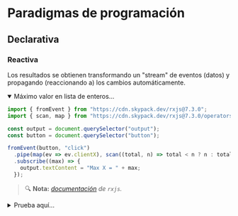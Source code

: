 # Paradigmas de programación

## Declarativa

### Reactiva

Los resultados se obtienen transformando un "stream" de eventos (datos) y propagando (reaccionando a) los cambios automáticamente.

<details open><summary>Máximo valor en lista de enteros...</summary>

```js
import { fromEvent } from "https://cdn.skypack.dev/rxjs@7.3.0";
import { scan, map } from "https://cdn.skypack.dev/rxjs@7.3.0/operators";

const output = document.querySelector("output");
const button = document.querySelector("button");

fromEvent(button, "click")
  .pipe(map(ev => ev.clientX), scan((total, n) => total < n ? n : total))
  .subscribe((max) => {
    output.textContent = "Max X = " + max;
  });
```
> 🔍 **Nota:** _[documentación](https://rxjs.dev/guide/overview) de `rxjs`._
</details>

<details onclick='setTimeout(function(){__CPEmbed(".cp-later")},1)'><summary>Prueba aquí...</summary><br>
<div class="cp-later" data-prefill="{}" data-height="400" data-theme-id="light" data-default-tab="js,result" data-editable="true" style="opacity:0">
<pre data-lang="html" >
&lt;button&gt;Click me in different places&lt;/button&gt;
&lt;output&gt;&lt;/output&gt;
</pre>
<pre data-lang="js">
import { fromEvent } from "https://cdn.skypack.dev/rxjs@7.3.0";
import { scan, map } from "https://cdn.skypack.dev/rxjs@7.3.0/operators";
const output = document.querySelector("output");
const button = document.querySelector("button");
fromEvent(button, "click")
  .pipe(map(ev =&gt; ev.clientX), scan((total, n) =&gt; total &lt; n ? n : total))
  .subscribe((max) =&gt; { output.textContent = "Max X = " + max; });
</pre>
</div>
</details>
